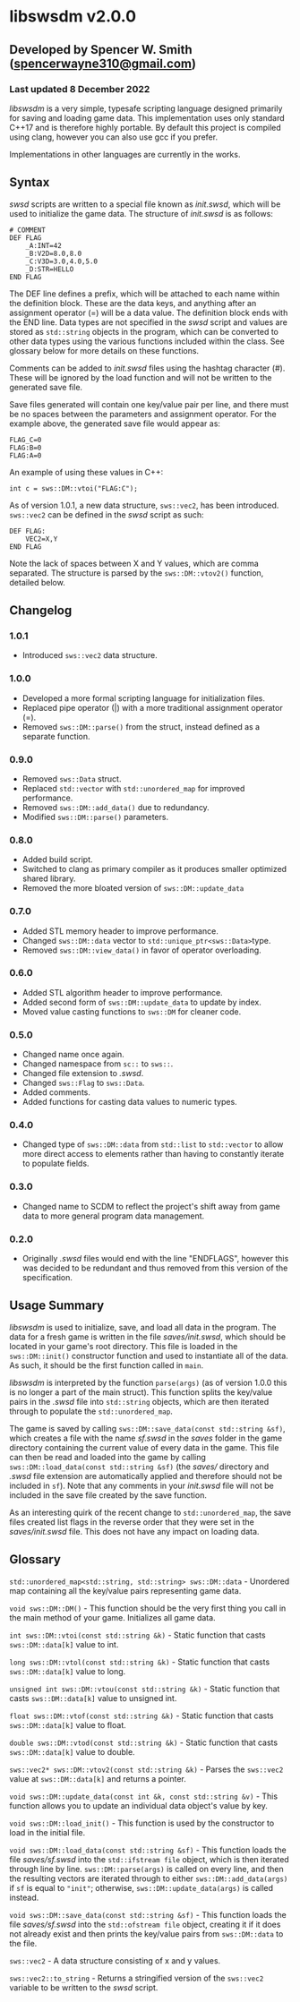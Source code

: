 # libswsdm v2.0.0
## Developed by Spencer W. Smith (spencerwayne310@gmail.com)
### Last updated 8 December 2022

*libswsdm* is a very simple, typesafe scripting language designed primarily for saving and loading game data. This implementation uses only standard C++17 and is therefore highly portable. By default this project is compiled using clang, however you can also use gcc if you prefer.

Implementations in other languages are currently in the works.

## Syntax
*swsd* scripts are written to a special file known as *init.swsd*, which will be used to initialize the game data. The structure of *init.swsd* is as follows:

```
# COMMENT
DEF FLAG
    _A:INT=42
    _B:V2D=8.0,8.0
    _C:V3D=3.0,4.0,5.0
    _D:STR=HELLO
END FLAG
```

The DEF line defines a prefix, which will be attached to each name within the definition block. These are the data keys, and anything after an assignment operator (=) will be a data value. The definition block ends with the END line. Data types are not specified in the *swsd* script and values are stored as `std::string` objects in the program, which can be converted to other data types using the various functions included within the class. See glossary below for more details on these functions.

Comments can be added to *init.swsd* files using the hashtag character (#). These will be ignored by the load function and will not be written to the generated save file.

Save files generated will contain one key/value pair per line, and there must be no spaces between the parameters and assignment operator. For the example above, the generated save file would appear as:

```
FLAG_C=0
FLAG:B=0
FLAG:A=0
```

An example of using these values in C++:

```
int c = sws::DM::vtoi("FLAG:C");
```

As of version 1.0.1, a new data structure, `sws::vec2`, has been introduced. `sws::vec2` can be defined in the *swsd* script as such:

```
DEF FLAG:
    VEC2=X,Y
END FLAG
```

Note the lack of spaces between X and Y values, which are comma separated. The structure is parsed by the `sws::DM::vtov2()` function, detailed below.

## Changelog

### 1.0.1

- Introduced `sws::vec2` data structure.

### 1.0.0

- Developed a more formal scripting language for initialization files.
- Replaced pipe operator (|) with a more traditional assignment operator (=).
- Removed `sws::DM::parse()` from the struct, instead defined as a separate function.

### 0.9.0

- Removed `sws::Data` struct.
- Replaced `std::vector` with `std::unordered_map` for improved performance.
- Removed `sws::DM::add_data()` due to redundancy.
- Modified `sws::DM::parse()` parameters.

### 0.8.0

- Added build script.
- Switched to clang as primary compiler as it produces smaller optimized shared library.
- Removed the more bloated version of `sws::DM::update_data`

### 0.7.0

- Added STL memory header to improve performance.
- Changed `sws::DM::data` vector to `std::unique_ptr<sws::Data>`type.
- Removed `sws::DM::view_data()` in favor of operator overloading.

### 0.6.0

- Added STL algorithm header to improve performance.
- Added second form of `sws::DM::update_data` to update by index.
- Moved value casting functions to `sws::DM` for cleaner code.

### 0.5.0

- Changed name once again.
- Changed namespace from `sc::` to `sws::`.
- Changed file extension to *.swsd*.
- Changed `sws::Flag` to `sws::Data`.
- Added comments.
- Added functions for casting data values to numeric types.

### 0.4.0

- Changed type of `sws::DM::data` from `std::list` to `std::vector` to allow more direct access to elements rather than having to constantly iterate to populate fields.

### 0.3.0

- Changed name to SCDM to reflect the project's shift away from game data to more general program data management.

### 0.2.0

- Originally *.swsd* files would end with the line "ENDFLAGS", however this was decided to be redundant and thus removed from this version of the specification.

## Usage Summary
*libswsdm* is used to initialize, save, and load all data in the program. The data for a fresh game is written in the file *saves/init.swsd*, which should be located in your game's root directory. This file is loaded in the `sws::DM::init()` constructor function and used to instantiate all of the data. As such, it should be the first function called in `main`.

*libswsdm* is interpreted by the function `parse(args)` (as of version 1.0.0 this is no longer a part of the main struct). This function splits the key/value pairs in the *.swsd* file into `std::string` objects, which are then iterated through to populate the `std::unordered_map`.

The game is saved by calling `sws::DM::save_data(const std::string &sf)`, which creates a file with the name *sf.swsd* in the *saves* folder in the game directory containing the current value of every data in the game. This file can then be read and loaded into the game by calling `sws::DM::load_data(const std::string &sf)` (the *saves/* directory and *.swsd* file extension are automatically applied and therefore should not be included in `sf`). Note that any comments in your *init.swsd* file will not be included in the save file created by the save function.

As an interesting quirk of the recent change to `std::unordered_map`, the save files created list flags in the reverse order that they were set in the *saves/init.swsd* file. This does not have any impact on loading data.

## Glossary
`std::unordered_map<std::string, std::string> sws::DM::data` - Unordered map containing all the key/value pairs representing game data.

`void sws::DM::DM()` - This function should be the very first thing you call in the main method of your game. Initializes all game data. 

`int sws::DM::vtoi(const std::string &k)` - Static function that casts `sws::DM::data[k]` value to int. 

`long sws::DM::vtol(const std::string &k)` - Static function that casts `sws::DM::data[k]` value to long. 

`unsigned int sws::DM::vtou(const std::string &k)` - Static function that casts `sws::DM::data[k]` value to unsigned int. 

`float sws::DM::vtof(const std::string &k)` - Static function that casts `sws::DM::data[k]` value to float. 

`double sws::DM::vtod(const std::string &k)` - Static function that casts `sws::DM::data[k]` value to double. 

`sws::vec2* sws::DM::vtov2(const std::string &k)` - Parses the `sws::vec2` value at `sws::DM::data[k]` and returns a pointer.

`void sws::DM::update_data(const int &k, const std::string &v)` - This function allows you to update an individual data object's value by key.

`void sws::DM::load_init()` - This function is used by the constructor to load in the initial file.

`void sws::DM::load_data(const std::string &sf)` - This function loads the file *saves/sf.swsd* into the `std::ifstream file` object, which is then iterated through line by line. `sws::DM::parse(args)` is called on every line, and then the resulting vectors are iterated through to either `sws::DM::add_data(args)` if `sf` is equal to `"init"`; otherwise, `sws::DM::update_data(args)` is called instead. 

`void sws::DM::save_data(const std::string &sf)` - This function loads the file *saves/sf.swsd* into the `std::ofstream file` object, creating it if it does not already exist and then prints the key/value pairs from `sws::DM::data` to the file.

`sws::vec2` - A data structure consisting of x and y values.

`sws::vec2::to_string` - Returns a stringified version of the `sws::vec2` variable to be written to the *swsd* script.

